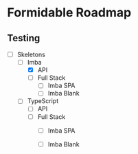 # Formidable Roadmap

## Testing

- [ ] Skeletons
    - [ ] Imba
        - [x] API
        - [ ] Full Stack
            - [ ] Imba SPA
            - [ ] Imba Blank
    - [ ] TypeScript
        - [ ] API
        - [ ] Full Stack
            - [ ] Imba SPA
            - [ ] Imba Blank

